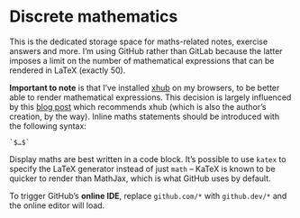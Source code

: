# Discrete mathematics

This is the dedicated storage space for maths-related notes, exercise answers and more. I’m using GitHub rather than GitLab because the latter imposes a limit on the number of mathematical expressions that can be rendered in LaTeX (exactly 50).

**Important to note** is that I’ve installed [xhub](https://github.com/nschloe/xhub#latex) on my browsers, to be better able to render mathematical expressions. This decision is largely influenced by this [blog post](https://nschloe.github.io/2022/05/20/math-on-github.html) which recommends xhub (which is also the author’s creation, by the way). Inline maths statements should be introduced with the following syntax:

```
`$…$`
```

Display maths are best written in a code block. It’s possible to use `katex` to specify the LaTeX generator instead of just `math` – KaTeX is known to be quicker to render than MathJax, which is what GitHub uses by default.

To trigger GitHub’s **online IDE**, replace `github.com/*` with `github.dev/*` and the online editor will load.